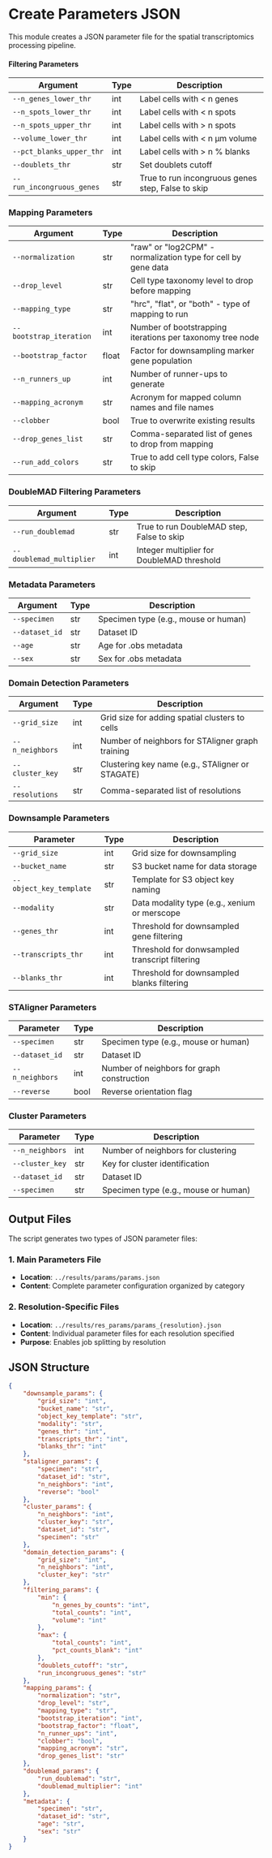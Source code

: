 # Create Parameters JSON
This module creates a JSON parameter file for the spatial transcriptomics processing pipeline. 

#### Filtering Parameters

| Argument | Type | Description |
|----------|------|-------------|
| `--n_genes_lower_thr` | int | Label cells with < n genes |
| `--n_spots_lower_thr` | int | Label cells with < n spots |
| `--n_spots_upper_thr` | int | Label cells with > n spots |
| `--volume_lower_thr` | int | Label cells with < n µm volume |
| `--pct_blanks_upper_thr` | int | Label cells with > n % blanks |
| `--doublets_thr` | str | Set doublets cutoff |
| `--run_incongruous_genes` | str | True to run incongruous genes step, False to skip |

### Mapping Parameters

| Argument | Type | Description |
|----------|------|-------------|
| `--normalization` | str | "raw" or "log2CPM" - normalization type for cell by gene data |
| `--drop_level` | str | Cell type taxonomy level to drop before mapping |
| `--mapping_type` | str | "hrc", "flat", or "both" - type of mapping to run |
| `--bootstrap_iteration` | int | Number of bootstrapping iterations per taxonomy tree node |
| `--bootstrap_factor` | float | Factor for downsampling marker gene population |
| `--n_runners_up` | int | Number of runner-ups to generate |
| `--mapping_acronym` | str | Acronym for mapped column names and file names |
| `--clobber` | bool | True to overwrite existing results |
| `--drop_genes_list` | str | Comma-separated list of genes to drop from mapping |
| `--run_add_colors` | str | True to add cell type colors, False to skip |


### DoubleMAD Filtering Parameters

| Argument | Type | Description |
|----------|------|-------------|
| `--run_doublemad` | str | True to run DoubleMAD step, False to skip |
| `--doublemad_multiplier` | int | Integer multiplier for DoubleMAD threshold |

### Metadata Parameters

| Argument | Type | Description |
|----------|------|-------------|
| `--specimen` | str | Specimen type (e.g., mouse or human) |
| `--dataset_id` | str | Dataset ID |
| `--age` | str | Age for .obs metadata |
| `--sex` | str | Sex for .obs metadata |

### Domain Detection Parameters

| Argument | Type | Description |
|----------|------|-------------|
| `--grid_size` | int | Grid size for adding spatial clusters to cells |
| `--n_neighbors` | int | Number of neighbors for STAligner graph training |
| `--cluster_key` | str | Clustering key name (e.g., STAligner or STAGATE) |
| `--resolutions` | str | Comma-separated list of resolutions |

### Downsample Parameters
| Parameter | Type | Description |
|-----------|------|-------------|
| `--grid_size` | int | Grid size for downsampling |
| `--bucket_name` | str | S3 bucket name for data storage |
| `--object_key_template` | str | Template for S3 object key naming |
| `--modality` | str | Data modality type (e.g., xenium or merscope |
| `--genes_thr` | int | Threshold for downsampled gene filtering |
| `--transcripts_thr` | int | Threshold for donwsampled transcript filtering |
| `--blanks_thr` | int | Threshold for downsampled blanks filtering |

### STAligner Parameters
| Parameter | Type | Description |
|-----------|------|-------------|
| `--specimen` | str | Specimen type (e.g., mouse or human)|
| `--dataset_id` | str | Dataset ID |
| `--n_neighbors` | int | Number of neighbors for graph construction |
| `--reverse` | bool | Reverse orientation flag |

### Cluster Parameters
| Parameter | Type | Description |
|-----------|------|-------------|
| `--n_neighbors` | int | Number of neighbors for clustering |
| `--cluster_key` | str | Key for cluster identification |
| `--dataset_id` | str | Dataset ID |
| `--specimen` | str | Specimen type (e.g., mouse or human) |


## Output Files

The script generates two types of JSON parameter files:

### 1. Main Parameters File
- **Location**: `../results/params/params.json`
- **Content**: Complete parameter configuration organized by category

### 2. Resolution-Specific Files
- **Location**: `../results/res_params/params_{resolution}.json`
- **Content**: Individual parameter files for each resolution specified
- **Purpose**: Enables job splitting by resolution

## JSON Structure

```json
{
    "downsample_params": {
        "grid_size": "int",
        "bucket_name": "str",
        "object_key_template": "str",
        "modality": "str",
        "genes_thr": "int",
        "transcripts_thr": "int",
        "blanks_thr": "int"
    },
    "staligner_params": {
        "specimen": "str",
        "dataset_id": "str",
        "n_neighbors": "int",
        "reverse": "bool"
    },
    "cluster_params": {
        "n_neighbors": "int",
        "cluster_key": "str",
        "dataset_id": "str",
        "specimen": "str"
    },
    "domain_detection_params": {
        "grid_size": "int",
        "n_neighbors": "int",
        "cluster_key": "str"
    },
    "filtering_params": {
        "min": {
            "n_genes_by_counts": "int",
            "total_counts": "int",
            "volume": "int"
        },
        "max": {
            "total_counts": "int",
            "pct_counts_blank": "int"
        },
        "doublets_cutoff": "str",
        "run_incongruous_genes": "str"
    },
    "mapping_params": {
        "normalization": "str",
        "drop_level": "str",
        "mapping_type": "str",
        "bootstrap_iteration": "int",
        "bootstrap_factor": "float",
        "n_runner_ups": "int",
        "clobber": "bool",
        "mapping_acronym": "str",
        "drop_genes_list": "str"
    },
    "doublemad_params": {
        "run_doublemad": "str",
        "doublemad_multiplier": "int"
    },
    "metadata": {
        "specimen": "str",
        "dataset_id": "str",
        "age": "str",
        "sex": "str"
    }
}
```
